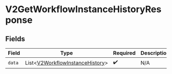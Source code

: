 # V2GetWorkflowInstanceHistoryResponse


## Fields

| Field                                                                                | Type                                                                                 | Required                                                                             | Description                                                                          |
| ------------------------------------------------------------------------------------ | ------------------------------------------------------------------------------------ | ------------------------------------------------------------------------------------ | ------------------------------------------------------------------------------------ |
| `data`                                                                               | List\<[V2WorkflowInstanceHistory](../../models/shared/V2WorkflowInstanceHistory.md)> | :heavy_check_mark:                                                                   | N/A                                                                                  |
